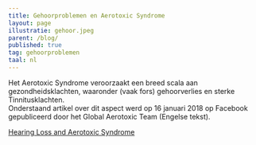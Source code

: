 ```yaml
---
title: Gehoorproblemen en Aerotoxic Syndrome
layout: page
illustratie: gehoor.jpeg
parent: /blog/
published: true
tag: gehoorproblemen
taal: nl
---
```

Het Aerotoxic Syndrome veroorzaakt een breed scala aan gezondheidsklachten, waaronder (vaak fors) gehoorverlies en sterke Tinnitusklachten.  
 Onderstaand artikel over dit aspect werd op 16 januari 2018 op Facebook gepubliceerd door het Global Aerotoxic Team (Engelse tekst).  

[Hearing Loss and Aerotoxic  Syndrome](https://www.facebook.com/notes/global-aerotoxic-team/hearing-loss-and-aerotoxic-syndrome/1516252015154249/?hc_ref=ARTyJwkuy_-2bqjSZRD8K7Te_WOHh_Oesal7XxHY1RaSL-efiTTdKb5yeA4rTQO8MMM)
